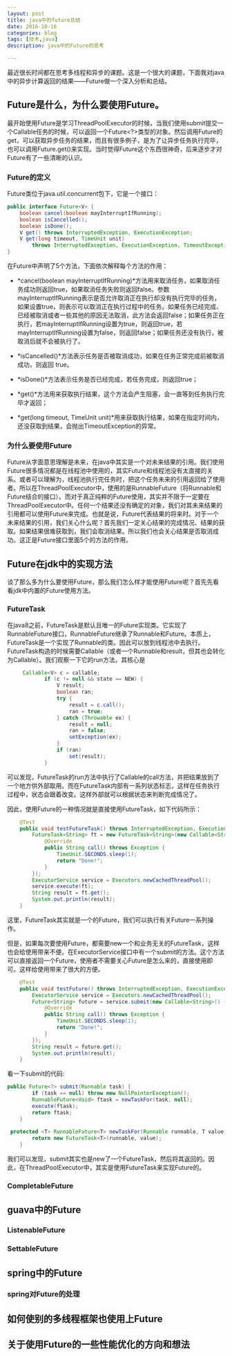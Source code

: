 ```yaml
---
layout: post
title: java中的future总结
date: 2016-10-16
categories: blog
tags: [技术,java]
description: java中的Future的思考

---
```


最近很长时间都在思考多线程和异步的课题。这是一个很大的课题，下面我对java中的异步计算返回的结果——Future做一个深入分析和总结。

## Future是什么，为什么要使用Future。

最开始使用Future是学习ThreadPoolExecutor的时候，当我们使用submit提交一个Callable任务的时候，可以返回一个Future<?>类型的对象。然后调用Future的get，可以获取异步任务的结果，而且有很多例子，是为了让异步任务执行完毕，也可以调用Future.get()来实现。当时觉得Future这个东西很神奇，后来逐步才对Future有了一些清晰的认识。

### Future的定义

Future类位于java.util.concurrent包下，它是一个接口：

```java
public interface Future<V> {
    boolean cancel(boolean mayInterruptIfRunning);
    boolean isCancelled();
    boolean isDone();
    V get() throws InterruptedException, ExecutionException;
    V get(long timeout, TimeUnit unit)
        throws InterruptedException, ExecutionException, TimeoutException;
}
```

在Future中声明了5个方法，下面依次解释每个方法的作用：

- *cancel(boolean mayInterruptIfRunning)*方法用来取消任务，如果取消任务成功则返回true，如果取消任务失败则返回false。参数mayInterruptIfRunning表示是否允许取消正在执行却没有执行完毕的任务，如果设置true，则表示可以取消正在执行过程中的任务。如果任务已经完成、已经被取消或者一些其他的原因无法取消，此方法会返回false；如果任务正在执行，若mayInterruptIfRunning设置为true，则返回true，若mayInterruptIfRunning设置为false，则返回false；如果任务还没有执行，被取消后就不会被执行了。

- *isCancelled()*方法表示任务是否被取消成功，如果在任务正常完成前被取消成功，则返回 true。

- *isDone()*方法表示任务是否已经完成，若任务完成，则返回true；

- *get()*方法用来获取执行结果，这个方法会产生阻塞，会一直等到任务执行完毕才返回；

- *get(long timeout, TimeUnit unit)*用来获取执行结果，如果在指定时间内，还没获取到结果，会抛出TimeoutException的异常。

### 为什么要使用Future

Future从字面意思理解是未来，在java中其实是一个对未来结果的引用。我们使用Future很多情况都是在线程池中使用的，其实Future和线程池没有太直接的关系。或者可以理解为，线程池执行完任务时，把这个任务未来的引用返回给了使用者。所以在ThreadPoolExecutor中，使用的是RunnableFuture（将Runnable和Future结合的接口）。而对于真正纯粹的Future使用，其实并不限于一定要在ThreadPoolExecutor中。任何一个结果还没有确定的对象，我们对其未来结果的引用都可以使用Future来完成。也就是说，Future代表结果的将来时。对于一个未来结果的引用，我们关心什么呢？首先我们一定关心结果的完成情况、结果的获取。如果结果很难获取到，我们会取消结果。所以我们也会关心结果是否取消成功。这正是Future接口里面5个的方法的作用。

## Future在jdk中的实现方法

谈了那么多为什么要使用Future，那么我们怎么样才能使用Future呢？首先先看看jdk中内置的Future使用方法。

### FutureTask

在java8之前，FutureTask是默认且唯一的Future实现类。它实现了RunnableFuture接口，RunnableFuture继承了Runnable和Future。本质上，FutureTask是一个实现了Runnable的类。因此可以放到线程池中去执行。FutureTask构造的时候需要Callable（或者一个Runnable和result，但其也会转化为Callable）。我们观察一下它的run方法，其核心是
```java
     Callable<V> c = callable;
            if (c != null && state == NEW) {
                V result;
                boolean ran;
                try {
                    result = c.call();
                    ran = true;
                } catch (Throwable ex) {
                    result = null;
                    ran = false;
                    setException(ex);
                }
                if (ran)
                    set(result);
            }
```
可以发现，FutureTask的run方法中执行了Callable的call方法，并把结果放到了一个地方供外部取用。而在FutureTask内部有一系列状态标志，这样在任务执行过程中，状态会跟着改变。这样外部就可以根据状态来判断完成情况了。

因此，使用Future的一种情况就是直接使用FutureTask，如下代码所示：
```java
	@Test
	public void testFutureTask() throws InterruptedException, ExecutionException {
		FutureTask<String> ft = new FutureTask<String>(new Callable<String>() {
			@Override
			public String call() throws Exception {
				TimeUnit.SECONDS.sleep(1);
				return "Done!";
			}
		});
		ExecutorService service = Executors.newCachedThreadPool();
		service.execute(ft);
		String result = ft.get();
		System.out.println(result);
	}
```
这里，FutureTask其实就是一个的Future，我们可以执行有关Future一系列操作。

但是，如果每次要使用Future，都需要new一个和业务无关的FutureTask，这样也会给使用带来不便。在ExecutorService接口中有一个submit的方法。这个方法可以直接返回一个Future，使用者不需要关心Future是怎么来的，直接使用即可。这样给使用带来了很大的方便。
```java
	@Test
	public void testFuture() throws InterruptedException, ExecutionException {
		ExecutorService service = Executors.newCachedThreadPool();
		Future<String> future = service.submit(new Callable<String>() {
			@Override
			public String call() throws Exception {
				TimeUnit.SECONDS.sleep(1);
				return "Done!";
			}
		});
		String result = future.get();
		System.out.println(result);
	}
```
看一下submit的代码:
```java
public Future<?> submit(Runnable task) {
        if (task == null) throw new NullPointerException();
        RunnableFuture<Void> ftask = newTaskFor(task, null);
        execute(ftask);
        return ftask;
    }
    
 protected <T> RunnableFuture<T> newTaskFor(Runnable runnable, T value) {
        return new FutureTask<T>(runnable, value);
    }
```
我们可以发现，submit其实也是new了一个FutureTask，然后将其返回的。因此，在ThreadPoolExecutor中，其实是使用FutureTask来实现Future的。

### CompletableFuture

## guava中的Future

### ListenableFuture

### SettableFuture

## spring中的Future

### spring对Future的处理

## 如何使别的多线程框架也使用上Future

## 关于使用Future的一些性能优化的方向和想法